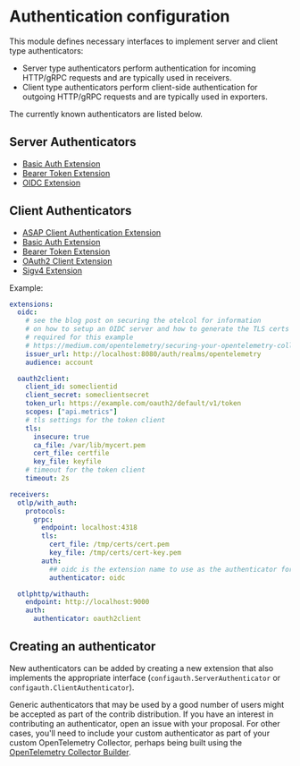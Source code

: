# Authentication configuration

This module defines necessary interfaces to implement server and client type authenticators:

- Server type authenticators perform authentication for incoming HTTP/gRPC requests and are typically used in receivers.
- Client type authenticators perform client-side authentication for outgoing HTTP/gRPC requests and are typically used in exporters.

The currently known authenticators are listed below.

## Server Authenticators

- [Basic Auth Extension](https://github.com/open-telemetry/opentelemetry-collector-contrib/tree/main/extension/basicauthextension)
- [Bearer Token Extension](https://github.com/open-telemetry/opentelemetry-collector-contrib/tree/main/extension/bearertokenauthextension)
- [OIDC Extension](https://github.com/open-telemetry/opentelemetry-collector-contrib/tree/main/extension/oidcauthextension)

## Client Authenticators

- [ASAP Client Authentication Extension](https://github.com/open-telemetry/opentelemetry-collector-contrib/tree/main/extension/asapauthextension)
- [Basic Auth Extension](https://github.com/open-telemetry/opentelemetry-collector-contrib/tree/main/extension/basicauthextension)
- [Bearer Token Extension](https://github.com/open-telemetry/opentelemetry-collector-contrib/tree/main/extension/bearertokenauthextension)
- [OAuth2 Client Extension](https://github.com/open-telemetry/opentelemetry-collector-contrib/tree/main/extension/oauth2clientauthextension)
- [Sigv4 Extension](https://github.com/open-telemetry/opentelemetry-collector-contrib/tree/main/extension/sigv4authextension)

Example:

```yaml
extensions:
  oidc:
    # see the blog post on securing the otelcol for information
    # on how to setup an OIDC server and how to generate the TLS certs
    # required for this example
    # https://medium.com/opentelemetry/securing-your-opentelemetry-collector-1a4f9fa5bd6f
    issuer_url: http://localhost:8080/auth/realms/opentelemetry
    audience: account

  oauth2client:
    client_id: someclientid
    client_secret: someclientsecret
    token_url: https://example.com/oauth2/default/v1/token
    scopes: ["api.metrics"]
    # tls settings for the token client
    tls:
      insecure: true
      ca_file: /var/lib/mycert.pem
      cert_file: certfile
      key_file: keyfile
    # timeout for the token client
    timeout: 2s

receivers:
  otlp/with_auth:
    protocols:
      grpc:
        endpoint: localhost:4318
        tls:
          cert_file: /tmp/certs/cert.pem
          key_file: /tmp/certs/cert-key.pem
        auth:
          ## oidc is the extension name to use as the authenticator for this receiver
          authenticator: oidc

  otlphttp/withauth:
    endpoint: http://localhost:9000
    auth:
      authenticator: oauth2client

```

## Creating an authenticator

New authenticators can be added by creating a new extension that also implements the appropriate interface (`configauth.ServerAuthenticator` or `configauth.ClientAuthenticator`).

Generic authenticators that may be used by a good number of users might be accepted as part of the contrib distribution. If you have an interest in contributing an authenticator, open an issue with your proposal. For other cases, you'll need to include your custom authenticator as part of your custom OpenTelemetry Collector, perhaps being built using the [OpenTelemetry Collector Builder](https://github.com/open-telemetry/opentelemetry-collector/tree/main/cmd/builder).
